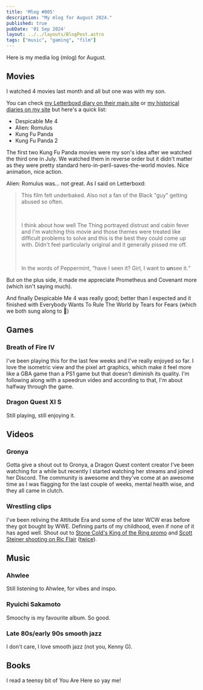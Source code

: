 ```yaml
---
title: 'Mlog #005'
description: "My mlog for August 2024."
published: true
pubDate: '01 Sep 2024'
layout: ../../layouts/BlogPost.astro
tags: ["music", "gaming", "film"]
---
```


Here is my media log (mlog) for August.

## Movies

I watched 4 movies last month and all but one was with my son.

You can check [my Letterboxd diary on their main site](https://letterboxd.com/lukealexdavis/films/diary/for/2024/08/) or [my historical diaries on my site](/letterboxd-diaries/) but here's a quick list:

* Despicable Me 4 
* Alien: Romulus
* Kung Fu Panda
* Kung Fu Panda 2

The first two Kung Fu Panda movies were my son's idea after we watched the third one in July. We watched them in reverse order but it didn't matter as they were pretty standard hero-in-peril-saves-the-world movies. Nice animation, nice action.

Alien: Romulus was... not great. As I said on Letterboxd:

<blockquote>
	<p>This film felt underbaked. Also not a fan of the Black "guy" getting abused so often.</p>
	<br>
	<p>I think about how well The Thing portrayed distrust and cabin fever and I'm watching this movie and those themes were treated like difficult problems to solve and this is the best they could come up with. Didn't feel particularly original and it generally pissed me off.</p>
	<br>
	<p>In the words of Peppermint, <q>have I seen it? Girl, I want to <b>un</b>see it.</q>
</blockquote>

But on the plus side, it made me appreciate Prometheus and Covenant more (which isn't saying much).

And finally Despicable Me 4 was really good; better than I expected and it finished with Everybody Wants To Rule The World by Tears for Fears (which we both sung along to 🥹)

## Games

### Breath of Fire IV

I've been playing this for the last few weeks and I've really enjoyed so far. I love the isometric view and the pixel art graphics, which make it feel more like a GBA game than a PS1 game but that doesn't diminish its quality. I'm following along with a speedrun video and according to that, I'm about halfway through the game.

### Dragon Quest XI S

Still playing, still enjoying it.

## Videos

### Gronya

Gotta give a shout out to Gronya, a Dragon Quest content creator I've been watching for a while but recently I started watching her streams and joined her Discord. The community is awesome and they've come at an awesome time as I was flagging for the last couple of weeks, mental health wise, and they all came in clutch.

### Wrestling clips

I've been reliving the Attitude Era and some of the later WCW eras before they got bought by WWE. Defining parts of my childhood, even if none of it has aged well. Shout out to [Stone Cold's King of the Ring promo](https://www.youtube.com/watch?v=tjWPoQWdmjg) and [Scott Steiner shooting on Ric Flair](https://www.youtube.com/watch?v=ulpEhmdNhYc) ([twice](https://www.youtube.com/watch?v=MlJFKLxZxZI)).

## Music

### Ahwlee

Still listening to Ahwlee, for vibes and inspo.

### Ryuichi Sakamoto

Smoochy is my favourite album. So good.

### Late 80s/early 90s smooth jazz

I don't care, I love smooth jazz (not you, Kenny G).

## Books

I read a teensy bit of You Are Here so yay me!
